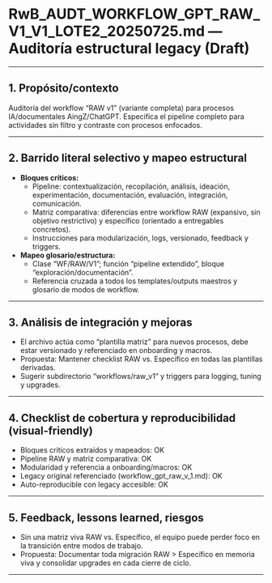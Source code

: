 # RwB_AUDT_WORKFLOW_GPT_RAW_V1_V1_LOTE2_20250725.md — Auditoría estructural legacy (Draft)

---

## 1. Propósito/contexto
Auditoría del workflow “RAW v1” (variante completa) para procesos IA/documentales AingZ/ChatGPT. Especifica el pipeline completo para actividades sin filtro y contraste con procesos enfocados.

---

## 2. Barrido literal selectivo y mapeo estructural
- **Bloques críticos:**
  - Pipeline: contextualización, recopilación, análisis, ideación, experimentación, documentación, evaluación, integración, comunicación.
  - Matriz comparativa: diferencias entre workflow RAW (expansivo, sin objetivo restrictivo) y específico (orientado a entregables concretos).
  - Instrucciones para modularización, logs, versionado, feedback y triggers.
- **Mapeo glosario/estructura:**
  - Clase “WF/RAW/V1”; función “pipeline extendido”, bloque “exploración/documentación”.
  - Referencia cruzada a todos los templates/outputs maestros y glosario de modos de workflow.

---

## 3. Análisis de integración y mejoras
- El archivo actúa como “plantilla matriz” para nuevos procesos, debe estar versionado y referenciado en onboarding y macros.
- Propuesta: Mantener checklist RAW vs. Específico en todas las plantillas derivadas.
- Sugerir subdirectorio “workflows/raw_v1” y triggers para logging, tuning y upgrades.

---

## 4. Checklist de cobertura y reproducibilidad (visual-friendly)
- Bloques críticos extraídos y mapeados: OK
- Pipeline RAW y matriz comparativa: OK
- Modularidad y referencia a onboarding/macros: OK
- Legacy original referenciado (workflow_gpt_raw_v_1.md): OK
- Auto-reproducible con legacy accesible: OK

---

## 5. Feedback, lessons learned, riesgos
- Sin una matriz viva RAW vs. Específico, el equipo puede perder foco en la transición entre modos de trabajo.
- Propuesta: Documentar toda migración RAW > Específico en memoria viva y consolidar upgrades en cada cierre de ciclo.

---

